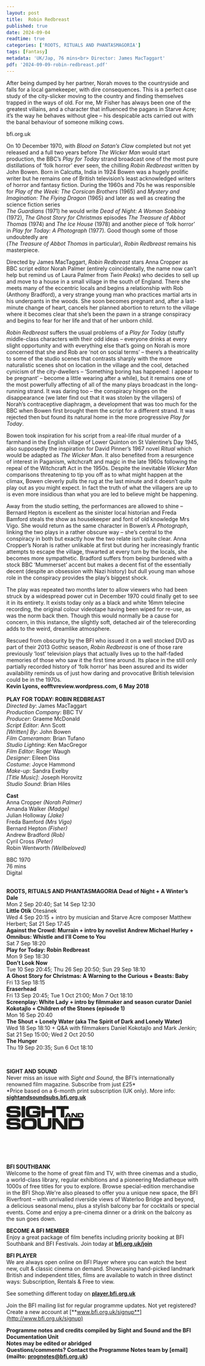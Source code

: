 ```yaml
---
layout: post
title:  Robin Redbreast
published: true
date: 2024-09-04
readtime: true
categories: ['ROOTS, RITUALS AND PHANTASMAGORIA']
tags: [Fantasy]
metadata: 'UK/Jap, 76 mins<br> Director: James MacTaggart'
pdf: '2024-09-09-robin-redbreast.pdf'
---
```


After being dumped by her partner, Norah moves to the countryside and falls for a local gamekeeper, with dire consequences. This is a perfect case study of the city-slicker moving to the country and finding themselves trapped in the ways of old. For me, Mr Fisher has always been one of the greatest villains, and a character that influenced the pagans in Starve Acre; it’s the way he behaves without glee – his despicable acts carried out with the banal behaviour of someone milking cows.

bfi.org.uk

On 10 December 1970, with _Blood on Satan’s Claw_ completed but not yet released and a full two years before _The Wicker Man_ would start production, the BBC’s _Play for Today_ strand broadcast one of the most pure distillations of ‘folk horror’ ever seen, the chilling _Robin Redbreast_ written by John Bowen. Born in Calcutta, India in 1924 Bowen was a hugely prolific writer but he remains one of British television’s least acknowledged writers of horror and fantasy fiction. During the 1960s and 70s he was responsible for _Play of the Week: The Corsican Brothers_ (1965) and _Mystery and Imagination: The Flying Dragon_ (1965) and later as well as creating the science fiction series  
_The Guardians_ (1971) he would write _Dead of Night: A Woman Sobbing_ (1972), _The Ghost Story for Christmas_ episodes _The Treasure of Abbot Thomas_ (1974) and _The Ice House_ (1978) and another piece of ‘folk horror’ in _Play for Today: A Photograph_ (1977). Good though some of those undoubtedly are  
(_The Treasure of Abbot Thomas_ in particular), _Robin Redbreast_ remains his masterpiece.

Directed by James MacTaggart, _Robin Redbreast_ stars Anna Cropper as BBC script editor Norah Palmer (entirely coincidentally, the name now can’t help but remind us of Laura Palmer from _Twin Peaks_) who decides to sell up and move to a house in a small village in the south of England. There she meets many of the eccentric locals and begins a relationship with Rob (Anthony Bradford), a very strange young man who practices martial arts in his underpants in the woods. She soon becomes pregnant and, after a last-minute change of heart, cancels her planned abortion to return to the village where it becomes clear that she’s been the pawn in a strange conspiracy and begins to fear for her life and that of her unborn child.

_Robin Redbreast_ suffers the usual problems of a _Play for Today_ (stuffy middle-class characters with their odd ideas – everyone drinks at every slight opportunity and with everything else that’s going on Norah is more concerned that she and Rob are ‘not on social terms’ – there’s a theatricality to some of the studio scenes that contrasts sharply with the more naturalistic scenes shot on location in the village and the cool, detached cynicism of the city-dwellers – ‘Something boring has happened: I appear to be pregnant’ – become a little wearing after a while), but it remains one of the most powerfully affecting of all of the many plays broadcast in the long-running strand. It was daring too – the conspiracy hinges on the disappearance (we later find out that it was stolen by the villagers) of Norah’s contraceptive diaphragm, a development that was too much for the BBC when Bowen first brought them the script for a different strand. It was rejected then but found its natural home in the more progressive _Play for Today_.

Bowen took inspiration for his script from a real-life ritual murder of a farmhand in the English village of Lower Quinton on St Valentine’s Day 1945, also supposedly the inspiration for David Pinner’s 1967 novel _Ritual_ which would be adapted as _The Wicker Man_. It also benefited from a resurgence of interest in Paganism, witchcraft and magic in the late 1960s following the repeal of the Witchcraft Act in the 1950s. Despite the inevitable _Wicker Man_ comparisons threatening to tip you off as to what might happen at the climax, Bowen cleverly pulls the rug at the last minute and it doesn’t quite play out as you might expect. In fact the truth of what the villagers are up to is even more insidious than what you are led to believe might be happening.

Away from the studio setting, the performances are allowed to shine – Bernard Hepton is excellent as the sinister local historian and Freda Bamford steals the show as housekeeper and font of old knowledge Mrs Vigo. She would return as the same character in Bowen’s _A Photograph_, linking the two plays in a rather obscure way – she’s central to the conspiracy in both but exactly how the two relate isn’t quite clear. Anna Cropper’s Norah is rather unlikable at first but during her increasingly frantic attempts to escape the village, thwarted at every turn by the locals, she becomes more sympathetic. Bradford suffers from being burdened with a stock BBC ‘Mummerset’ accent but makes a decent fist of the essentially decent (despite an obsession with Nazi history) but dull young man whose role in the conspiracy provides the play’s biggest shock.

The play was repeated two months later to allow viewers who had been struck by a widespread power cut in December 1970 could finally get to see it in its entirety. It exists today only as a black and white 16mm telecine recording, the original colour videotape having been wiped for re-use, as was the norm back then. Though this would normally be a cause for concern, in this instance, the slightly soft, detached air of the telerecording adds to the weird, dreamlike atmosphere.

Rescued from obscurity by the BFI who issued it on a well stocked DVD as part of their 2013 Gothic season, _Robin Redbreast_ is one of those rare previously ‘lost’ television plays that actually lives up to the half-faded memories of those who saw it the first time around. Its place in the still only partially recorded history of ‘folk horror’ has been assured and its wider availability reminds us of just how daring and provocative British television could be in the 1970s.  
**Kevin Lyons, eofftvreview.wordpress.com, 6 May 2018**  
<br>
**PLAY FOR TODAY: ROBIN REDBREAST**  
_Directed by_: James MacTaggart  
_Production Company_: BBC TV  
_Producer_: Graeme McDonald  
_Script Editor_: Ann Scott  
_[Written] By_: John Bowen  
_Film Cameraman_: Brian Tufano  
_Studio Lighting_: Ken MacGregor  
_Film Editor_: Roger Waugh  
_Designer_: Eileen Diss  
_Costume_: Joyce Hammond  
_Make-up_: Sandra Exelby  
_[Title Music]_: Joseph Horovitz  
_Studio Sound_: Brian Hiles  

**Cast**  
Anna Cropper _(Norah Palmer)_  
Amanda Walker _(Madge)_  
Julian Holloway _(Jake)_  
Freda Bamford _(Mrs Vigo)_  
Bernard Hepton _(Fisher)_  
Andrew Bradford _(Rob)_  
Cyril Cross _(Peter)_  
Robin Wentworth _(Wellbeloved)_  

BBC 1970  
76 mins  
Digital  
<br>

**ROOTS, RITUALS AND PHANTASMAGORIA**
**Dead of Night + A Winter’s Dale**  
Mon 2 Sep 20:40; Sat 14 Sep 12:30  
**Little Otik** Otesánek  
Wed 4 Sep 20:15 + intro by musician and Starve Acre composer Matthew Herbert; Sat 21 Sep 17:45  
**Against the Crowd: Murrain + intro by novelist Andrew Michael Hurley + Omnibus: Whistle and I’ll Come to You**  
Sat 7 Sep 18:20  
**Play for Today: Robin Redbreast**  
Mon 9 Sep 18:30  
**Don’t Look Now**  
Tue 10 Sep 20:45; Thu 26 Sep 20:50; Sun 29 Sep 18:10  
**A Ghost Story for Christmas: A Warning to the Curious + Beasts: Baby**  
Fri 13 Sep 18:15  
**Eraserhead**  
Fri 13 Sep 20:45; Tue 1 Oct 21:00; Mon 7 Oct 18:10  
**Screenplay: White Lady + intro by filmmaker and season curator Daniel Kokotajlo + Children of the Stones (episode 1)**  
Mon 16 Sep 20:40  
**The Shout + Lonely Water (aka The Spirit of Dark and Lonely Water)**  
Wed 18 Sep 18:10 + Q&A with filmmakers Daniel Kokotajlo and Mark Jenkin; Sat 21 Sep 15:00; Wed 2 Oct 20:50  
**The Hunger**  
Thu 19 Sep 20:35; Sun 6 Oct 18:10  

<br>

**SIGHT AND SOUND**<br>
Never miss an issue with _Sight and Sound_, the BFI’s internationally renowned film magazine. Subscribe from just £25*<br>
*Price based on a 6-month print subscription (UK only). More info: [**sightandsoundsubs.bfi.org.uk**](https://sightandsoundsubs.bfi.org.uk/subscribe)

<img style="float: left;" src="/img/sight-and-sound.jpg" width="40%" height="40%"><br><br><br><br><br><br><br><br>

**BFI SOUTHBANK**  
Welcome to the home of great film and TV, with three cinemas and a studio, a world-class library, regular exhibitions and a pioneering Mediatheque with 1000s of free titles for you to explore. Browse special-edition merchandise in the BFI Shop.We&#39;re also pleased to offer you a unique new space, the BFI Riverfront – with unrivalled riverside views of Waterloo Bridge and beyond, a delicious seasonal menu, plus a stylish balcony bar for cocktails or special events. Come and enjoy a pre-cinema dinner or a drink on the balcony as the sun goes down.  

**BECOME A BFI MEMBER**  
Enjoy a great package of film benefits including priority booking at BFI Southbank and BFI Festivals. Join today at [**bfi.org.uk/join**](http://www.bfi.org.uk/join)  

**BFI PLAYER**  
 We are always open online on BFI Player where you can watch the best new, cult &amp; classic cinema on demand. Showcasing hand-picked landmark British and independent titles, films are available to watch in three distinct ways: Subscription, Rentals &amp; Free to view.  

See something different today on [**player.bfi.org.uk**](https://player.bfi.org.uk)  

Join the BFI mailing list for regular programme updates. Not yet registered? Create a new account at [**www.bfi.org.uk/signup**](http://www.bfi.org.uk/signup)

**Programme notes and credits compiled by Sight and Sound and the BFI Documentation Unit  
Notes may be edited or abridged  
Questions/comments? Contact the Programme Notes team by [email](mailto: prognotes@bfi.org.uk)**

<!--stackedit_data:
eyJoaXN0b3J5IjpbNTUzMTYwMDA1LC00ODIzMzgyNzhdfQ==
-->